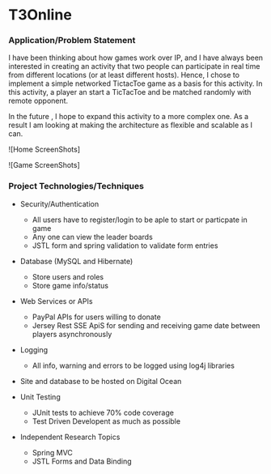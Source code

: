 # T3Online

### Application/Problem Statement

I have been thinking about how games work over IP, and I have always been interested in creating an activity
that two people can participate in real time from different locations (or at least different hosts).
Hence, I  chose to implement a simple networked TictacToe game as a basis for this activity. In this activity,
a player an start a TicTacToe and be matched randomly with  remote opponent.

In the future , I hope to expand this activity to a more complex one. As a result I am looking at making the architecture as flexible and scalable as I can.

![Home ScreenShots]

![Game ScreenShots]

### Project Technologies/Techniques 
* Security/Authentication
  * All users have to register/login to be aple to start or particpate in game
  * Any one can view the leader boards
  * JSTL form and spring validation to validate form entries

* Database (MySQL and Hibernate)
  * Store users and roles
  * Store game info/status
  
* Web Services or APIs
  * PayPal APIs for users willing to donate
  * Jersey Rest SSE ApiS for sending and receiving game date between players asynchronously


* Logging
  * All info, warning and errors to be logged using log4j libraries
  
* Site and database  to be hosted on Digital Ocean

* Unit Testing
  * JUnit tests to achieve 70% code coverage
  * Test Driven Developent as much as possible
  
* Independent Research Topics
  * Spring MVC
  * JSTL Forms and Data Binding


